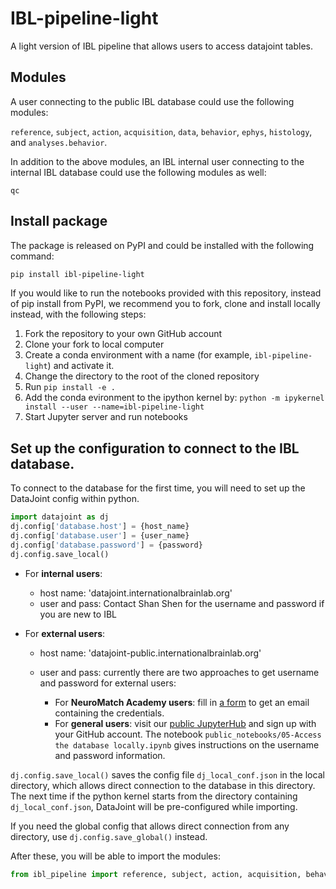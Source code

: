 # IBL-pipeline-light
A light version of IBL pipeline that allows users to access datajoint tables.



## Modules
A user connecting to the public IBL database could use the following modules:

`reference`, `subject`, `action`, `acquisition`, `data`, `behavior`, `ephys`, `histology`, and `analyses.behavior`.

In addition to the above modules, an IBL internal user connecting to the internal IBL database could use the following modules as well:

`qc`


## Install package
The package is released on PyPI and could be installed with the following command:

```bash
pip install ibl-pipeline-light
```

If you would like to run the notebooks provided with this repository, instead of pip install from PyPI, we recommend you to fork, clone and install locally instead, with the following steps:


1. Fork the repository to your own GitHub account
2. Clone your fork to local computer
3. Create a conda environment with a name (for example, `ibl-pipeline-light`) and activate it.
4. Change the directory to the root of the cloned repository
5. Run `pip install -e .`
6. Add the conda evironment to the ipython kernel by: `python -m ipykernel install --user --name=ibl-pipeline-light`
7. Start Jupyter server and run notebooks


## Set up the configuration to connect to the IBL database.
To connect to the database for the first time, you will need to set up the DataJoint config within python.

```python
import datajoint as dj
dj.config['database.host'] = {host_name}
dj.config['database.user'] = {user_name}
dj.config['database.password'] = {password}
dj.config.save_local()
```

+ For **internal users**:

    + host name: 'datajoint.internationalbrainlab.org'
    + user and pass: Contact Shan Shen for the username and password if you are new to IBL

+ For **external users**:

    + host name: 'datajoint-public.internationalbrainlab.org'
    + user and pass: currently there are two approaches to get username and password for external users:

        + For **NeuroMatch Academy users**: fill in [a form](https://datajoint.io/events/nma-ibl-public) to get an email containing the credentials.
        + For **general users**: visit our [public JupyterHub](https://jupyterhub.internationalbrainlab.org) and sign up with your GitHub account. The notebook `public_notebooks/05-Access the database locally.ipynb` gives instructions on the username and password information.


`dj.config.save_local()` saves the config file `dj_local_conf.json` in the local directory, which allows direct connection to the database in this directory. The next time if the python kernel starts from the directory containing `dj_local_conf.json`, DataJoint will be pre-configured while importing.

If you need the global config that allows direct connection from any directory, use `dj.config.save_global()` instead.

After these, you will be able to import the modules:

```python
from ibl_pipeline import reference, subject, action, acquisition, behavior
```

